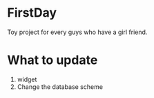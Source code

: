 # FirstDay
Toy project for every guys who have a girl friend.

# What to update
1. widget
2. Change the database scheme

